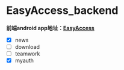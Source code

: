 # EasyAccess_backend
**前端android app地址：[EasyAccess](https://github.com/JiengupXing/EasyAccess)**
- [x] news
- [ ] download
- [ ] teamwork
- [x] myauth